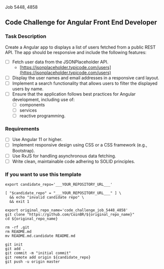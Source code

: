 Job 5448, 4858 

## Code Challenge for Angular Front End Developer

 
### Task Description  

Create a Angular app to displays a list of users fetched from a public REST API.
The app should be responsive and include the following features:  
  
 - [ ] Fetch user data from the JSONPlaceholder API.  
	 -  [https://jsonplaceholder.typicode.com/users](https://jsonplaceholder.typicode.com/users)
 - [ ] Display the user names and email addresses in a responsive card layout.  
 - [ ] Implement a search functionality that allows users to filter the displayed users by name.  
 - [ ] Ensure that the application follows best practices for Angular development, including use of: 
	 - [ ] components
	 - [ ] services
	 - [ ] reactive programming.  
    
### Requirements  

 - [ ] Use Angular 11 or higher.  
 - [ ] Implement responsive design using CSS or a CSS framework (e.g., Bootstrap).  
 - [ ] Use RxJS for handling asynchronous data fetching.  
 - [ ] Write clean, maintainable code adhering to SOLID principles.  

### If you want to use this template
`export candidate_repo='___YOUR_REPOSITORY_URL___'`

    [ "$candidate_repo" = "___YOUR_REPOSITORY_URL___" ] \
      && echo "invalid candidate repo" \
      && exit 1

    export original_repo_name='code_challenge_job_5448_4858'
    git clone "https://github.com/CoinBR/${original_repo_name}"
    cd ${original_repo_name}

    rm -rf .git
    rm README.md
    mv README.md.candidate README.md
    
    git init
    git add .
    git commit -m "initial commit"
    git remote add origin ${candidate_repo}
    git push -u origin master

